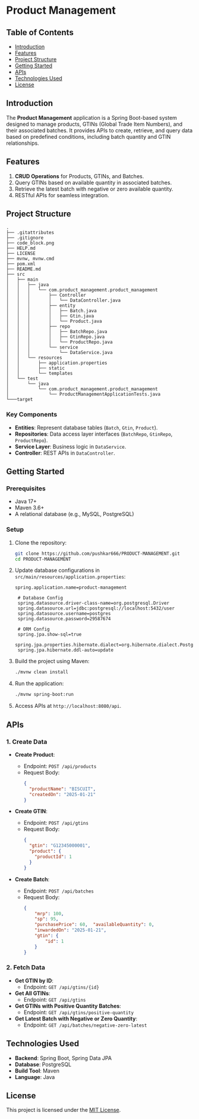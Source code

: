 # Product Management

## Table of Contents

- [Introduction](#introduction)
- [Features](#features)
- [Project Structure](#project-structure)
- [Getting Started](#getting-started)
- [APIs](#apis)
- [Technologies Used](#technologies-used)
- [License](#license)

## Introduction

The **Product Management** application is a Spring Boot-based system designed to manage products, GTINs (Global Trade Item Numbers), and their associated batches. It provides APIs to create, retrieve, and query data based on predefined conditions, including batch quantity and GTIN relationships.

## Features

1. **CRUD Operations** for Products, GTINs, and Batches.
2. Query GTINs based on available quantity in associated batches.
3. Retrieve the latest batch with negative or zero available quantity.
4. RESTful APIs for seamless integration.

## Project Structure

```
.
├── .gitattributes
├── .gitignore
├── code_block.png
├── HELP.md
├── LICENSE
├── mvnw, mvnw.cmd
├── pom.xml
├── README.md
├── src
│   ├── main
│   │   ├── java
│   │   │   └── com.product_management.product_management
│   │   │       ├── Controller
│   │   │       │   └── DataController.java
│   │   │       ├── entity
│   │   │       │   ├── Batch.java
│   │   │       │   ├── Gtin.java
│   │   │       │   └── Product.java
│   │   │       ├── repo
│   │   │       │   ├── BatchRepo.java
│   │   │       │   ├── GtinRepo.java
│   │   │       │   └── ProductRepo.java
│   │   │       └── service
│   │   │           └── DataService.java
│   │   └── resources
│   │       ├── application.properties
│   │       ├── static
│   │       └── templates
│   └── test
│       └── java
│           └── com.product_management.product_management
│               └── ProductManagementApplicationTests.java
└───target
```

### Key Components

- **Entities**: Represent database tables (`Batch`, `Gtin`, `Product`).
- **Repositories**: Data access layer interfaces (`BatchRepo`, `GtinRepo`, `ProductRepo`).
- **Service Layer**: Business logic in `DataService`.
- **Controller**: REST APIs in `DataController`.

## Getting Started

### Prerequisites

- Java 17+
- Maven 3.6+
- A relational database (e.g., MySQL, PostgreSQL)

### Setup

1. Clone the repository:

   ```bash
   git clone https://github.com/pushkar666/PRODUCT-MANAGEMENT.git
   cd PRODUCT-MANAGEMENT
   ```

2. Update database configurations in `src/main/resources/application.properties`:

   ```properties
   spring.application.name=product-management

    # Database Config
    spring.datasource.driver-class-name=org.postgresql.Driver
    spring.datasource.url=jdbc:postgresql://localhost:5432/user
    spring.datasource.username=postgres
    spring.datasource.password=29587674

    # ORM Config
    spring.jpa.show-sql=true
    spring.jpa.properties.hibernate.dialect=org.hibernate.dialect.PostgreSQLDialect
    spring.jpa.hibernate.ddl-auto=update

   ```

3. Build the project using Maven:

   ```bash
   ./mvnw clean install
   ```

4. Run the application:

   ```bash
   ./mvnw spring-boot:run
   ```

5. Access APIs at `http://localhost:8080/api`.

## APIs

### 1. Create Data

- **Create Product**:

  - Endpoint: `POST /api/products`
  - Request Body:
    ```json
    {
      "productName": "BISCUIT",
      "createdOn": "2025-01-21"
    }
    ```

- **Create GTIN**:

  - Endpoint: `POST /api/gtins`
  - Request Body:
    ```json
    {
      "gtin": "G12345000001",
      "product": {
        "productId": 1
      }
    }
    ```

- **Create Batch**:
  - Endpoint: `POST /api/batches`
  - Request Body:
    ```json
    {
        "mrp": 100,
        "sp": 95,
        "purchasePrice": 60,  "availableQuantity": 0,
        "inwardedOn": "2025-01-21",
        "gtin": {
            "id": 1
        }
    }
    ```

### 2. Fetch Data

- **Get GTIN by ID**:
  - Endpoint: `GET /api/gtins/{id}`
- **Get All GTINs**:
  - Endpoint: `GET /api/gtins`
- **Get GTINs with Positive Quantity Batches**:
  - Endpoint: `GET /api/gtins/positive-quantity`
- **Get Latest Batch with Negative or Zero Quantity**:
  - Endpoint: `GET /api/batches/negative-zero-latest`

## Technologies Used

- **Backend**: Spring Boot, Spring Data JPA
- **Database**: PostgreSQL
- **Build Tool**: Maven
- **Language**: Java

## License

This project is licensed under the [MIT License](LICENSE).

